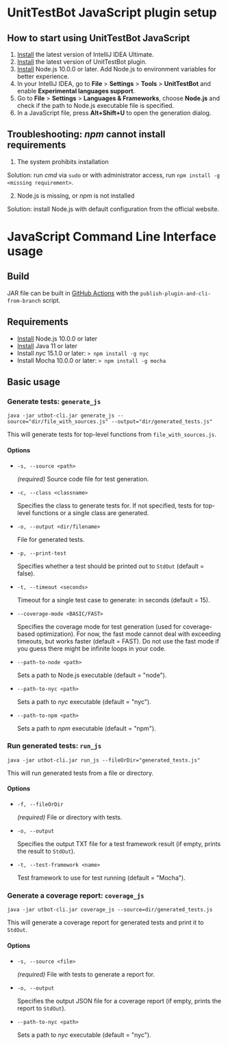 # UnitTestBot JavaScript plugin setup

## How to start using UnitTestBot JavaScript

1. [Install](https://www.jetbrains.com/idea/download/) the latest version of IntelliJ IDEA Ultimate.
2. [Install](https://plugins.jetbrains.com/plugin/19445-unittestbot) the latest version of UnitTestBot plugin.
3. [Install](https://nodejs.org/en/download/) Node.js 10.0.0 or later. Add Node.js to environment variables for better experience.
4. In your IntelliJ IDEA, go to **File** > **Settings** > **Tools** > **UnitTestBot** and enable **Experimental languages support**.
5. Go to **File** > **Settings** > **Languages & Frameworks**, choose **Node.js** and check if the path to Node.js executable file is specified.
6. In a JavaScript file, press **Alt+Shift+U** to open the generation dialog.

## Troubleshooting: _npm_ cannot install requirements

1. The system prohibits installation

Solution: run _cmd_ via `sudo` or with administrator access, run `npm install -g <missing requirement>`.

2. Node.js is missing, or _npm_ is not installed

Solution: install Node.js with default configuration from the official website.

# JavaScript Command Line Interface usage

## Build

JAR file can be built in [GitHub Actions](https://github.com/UnitTestBot/UTBotJava/actions/workflows/publish-plugin-and-cli-from-branch.yml) with the `publish-plugin-and-cli-from-branch` script.

## Requirements

* [Install](https://nodejs.org/en/download/) Node.js 10.0.0 or later
* [Install](https://www.oracle.com/java/technologies/downloads/) Java 11 or later
* Install _nyc_ 15.1.0 or later: `> npm install -g nyc`
* Install Mocha 10.0.0 or later: `> npm install -g mocha`

## Basic usage

### Generate tests: `generate_js`

    java -jar utbot-cli.jar generate_js --source="dir/file_with_sources.js" --output="dir/generated_tests.js"

  This will generate tests for top-level functions from `file_with_sources.js`.

#### Options

- `-s, --source <path>`

  _(required)_ Source code file for test generation.
- `-c, --class <classname>`

  Specifies the class to generate tests for.
  If not specified, tests for top-level functions or a single class are generated.

- `-o, --output <dir/filename>`

  File for generated tests.
- `-p, --print-test`

  Specifies whether a test should be printed out to `StdOut` (default = false).
- `-t, --timeout <seconds>`

  Timeout for a single test case to generate: in seconds (default = 15).
- `--coverage-mode <BASIC/FAST>`

  Specifies the coverage mode for test generation (used for coverage-based optimization). For now, the fast mode cannot deal with exceeding timeouts, but works faster (default = FAST). Do not use the fast mode if you guess there might be infinite loops in your code.
- `--path-to-node <path>`

  Sets a path to Node.js executable (default = "node").
- `--path-to-nyc <path>`

  Sets a path to _nyc_ executable (default = "nyc").
- `--path-to-npm <path>`

  Sets a path to _npm_ executable (default = "npm").

### Run generated tests: `run_js`

    java -jar utbot-cli.jar run_js --fileOrDir="generated_tests.js"

  This will run generated tests from a file or directory.

#### Options

- `-f, --fileOrDir`

  _(required)_ File or directory with tests.
- `-o, --output`

  Specifies the output TXT file for a test framework result (if empty, prints the result to `StdOut`).

- `-t, --test-framework <name>`

  Test framework to use for test running (default = "Mocha").

### Generate a coverage report: `coverage_js`

    java -jar utbot-cli.jar coverage_js --source=dir/generated_tests.js

  This will generate a coverage report for generated tests and print it to `StdOut`.

#### Options

- `-s, --source <file>`

  _(required)_ File with tests to generate a report for.

- `-o, --output`

  Specifies the output JSON file for a coverage report (if empty, prints the report to `StdOut`).
- `--path-to-nyc <path>`

  Sets a path to _nyc_ executable (default = "nyc").
